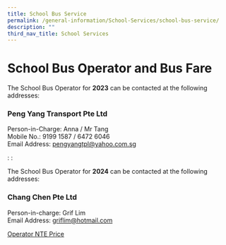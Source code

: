 ```yaml
---
title: School Bus Service
permalink: /general-information/School-Services/school-bus-service/
description: ""
third_nav_title: School Services
---
```

# School Bus Operator and Bus Fare #

The School Bus Operator for **2023** can be contacted at the following addresses: <br>
### Peng Yang Transport Pte Ltd ###

Person-in-Charge: Anna /&nbsp;Mr Tang <br>
Mobile No.: 9199 1587 / 6472 6046 <br>
Email Address: pengyangtpl@yahoo.com.sg

:
:

The School Bus Operator for **2024** can be contacted at the following addresses: <br>
### Chang Chen Pte Ltd ###

Person-in-charge: Grif Lim <br>
Email Address: griflim@hotmail.com <br>

[Operator NTE Price](/files/not%20to%20exceed%20price.pdf)